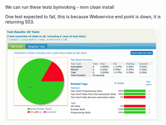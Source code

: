 We can run these tests byinvoking - mvn clean install

One test expected to fail, this is because Webservice end point is down, it is returning 503.

![alt text](src/ScreenShot.png "Report")
